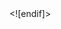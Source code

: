 <html xmlns:v="urn:schemas-microsoft-com:vml"
xmlns:o="urn:schemas-microsoft-com:office:office"
xmlns:x="urn:schemas-microsoft-com:office:excel"
xmlns="http://www.w3.org/TR/REC-html40">

<head>
<meta name="Excel Workbook Frameset">
<meta http-equiv=Content-Type content="text/html; charset=windows-1252">
<meta name=ProgId content=Excel.Sheet>
<meta name=Generator content="Microsoft Excel 15">
<link rel=File-List href="Dashboard%20Renovável_arquivos/filelist.xml">
<![if !supportTabStrip]>
<link id="shLink" href="Dashboard%20Renovável_arquivos/sheet001.htm">
<link id="shLink" href="Dashboard%20Renovável_arquivos/sheet002.htm">
<link id="shLink" href="Dashboard%20Renovável_arquivos/sheet003.htm">
<link id="shLink" href="Dashboard%20Renovável_arquivos/sheet004.htm">
<link id="shLink" href="Dashboard%20Renovável_arquivos/sheet005.htm">
<link id="shLink" href="Dashboard%20Renovável_arquivos/sheet006.htm">
<link id="shLink" href="Dashboard%20Renovável_arquivos/sheet007.htm">
<link id="shLink" href="Dashboard%20Renovável_arquivos/sheet008.htm">
<link id="shLink" href="Dashboard%20Renovável_arquivos/sheet009.htm">
<link id="shLink" href="Dashboard%20Renovável_arquivos/sheet010.htm">
<link id="shLink" href="Dashboard%20Renovável_arquivos/sheet011.htm">
<link id="shLink" href="Dashboard%20Renovável_arquivos/sheet012.htm">
<link id="shLink" href="Dashboard%20Renovável_arquivos/sheet013.htm">
<link id="shLink" href="Dashboard%20Renovável_arquivos/sheet014.htm">
<link id="shLink" href="Dashboard%20Renovável_arquivos/sheet015.htm">
<link id="shLink" href="Dashboard%20Renovável_arquivos/sheet016.htm">
<link id="shLink" href="Dashboard%20Renovável_arquivos/sheet017.htm">
<link id="shLink" href="Dashboard%20Renovável_arquivos/sheet018.htm">
<link id="shLink" href="Dashboard%20Renovável_arquivos/sheet019.htm">
<link id="shLink" href="Dashboard%20Renovável_arquivos/sheet020.htm">
<link id="shLink" href="Dashboard%20Renovável_arquivos/sheet021.htm">
<link id="shLink" href="Dashboard%20Renovável_arquivos/sheet022.htm">
<link id="shLink" href="Dashboard%20Renovável_arquivos/sheet023.htm">
<link id="shLink" href="Dashboard%20Renovável_arquivos/sheet024.htm">
<link id="shLink" href="Dashboard%20Renovável_arquivos/sheet025.htm">
<link id="shLink" href="Dashboard%20Renovável_arquivos/sheet026.htm">
<link id="shLink" href="Dashboard%20Renovável_arquivos/sheet027.htm">
<link id="shLink" href="Dashboard%20Renovável_arquivos/sheet028.htm">
<link id="shLink" href="Dashboard%20Renovável_arquivos/sheet029.htm">
<link id="shLink" href="Dashboard%20Renovável_arquivos/sheet030.htm">
<link id="shLink" href="Dashboard%20Renovável_arquivos/sheet031.htm">
<link id="shLink" href="Dashboard%20Renovável_arquivos/sheet032.htm">
<link id="shLink" href="Dashboard%20Renovável_arquivos/sheet033.htm">

<link id="shLink">

<script language="JavaScript">
<!--
 var c_lTabs=33;

 var c_rgszSh=new Array(c_lTabs);
 c_rgszSh[0] = "Início";
 c_rgszSh[1] = "Biomassa";
 c_rgszSh[2] = "Eólica";
 c_rgszSh[3] = "Hidrelétrica";
 c_rgszSh[4] = "Maremotriz";
 c_rgszSh[5] = "Solar";
 c_rgszSh[6] = "Acre";
 c_rgszSh[7] = "Alagoas";
 c_rgszSh[8] = "Amapá";
 c_rgszSh[9] = "Amazonas";
 c_rgszSh[10] = "Bahia";
 c_rgszSh[11] = "Ceará";
 c_rgszSh[12] = "Distrito_Federal";
 c_rgszSh[13] = "Espírito_Santo";
 c_rgszSh[14] = "Goiás";
 c_rgszSh[15] = "Maranhão";
 c_rgszSh[16] = "Mato_Grosso";
 c_rgszSh[17] = "Mato_Grosso_do_Sul";
 c_rgszSh[18] = "Minas_Gerais";
 c_rgszSh[19] = "Pará";
 c_rgszSh[20] = "Paraíba";
 c_rgszSh[21] = "Paraná";
 c_rgszSh[22] = "Pernambuco";
 c_rgszSh[23] = "Piauí";
 c_rgszSh[24] = "Rio_de_Janeiro";
 c_rgszSh[25] = "Rio_Grande_do_Norte";
 c_rgszSh[26] = "Rio_Grande_do_Sul";
 c_rgszSh[27] = "Rondônia";
 c_rgszSh[28] = "Roraima";
 c_rgszSh[29] = "Santa_Catarina";
 c_rgszSh[30] = "São_Paulo";
 c_rgszSh[31] = "Sergipe";
 c_rgszSh[32] = "Tocantins";



 var c_rgszClr=new Array(8);
 c_rgszClr[0]="window";
 c_rgszClr[1]="buttonface";
 c_rgszClr[2]="windowframe";
 c_rgszClr[3]="windowtext";
 c_rgszClr[4]="threedlightshadow";
 c_rgszClr[5]="threedhighlight";
 c_rgszClr[6]="threeddarkshadow";
 c_rgszClr[7]="threedshadow";

 var g_iShCur;
 var g_rglTabX=new Array(c_lTabs);

function fnGetIEVer()
{
 var ua=window.navigator.userAgent
 var msie=ua.indexOf("MSIE")
 if (msie>0 && window.navigator.platform=="Win32")
  return parseInt(ua.substring(msie+5,ua.indexOf(".", msie)));
 else
  return 0;
}

function fnBuildFrameset()
{
 var szHTML="<frameset rows=\"*,18\" border=0 width=0 frameborder=no framespacing=0>"+
  "<frame src=\""+document.all.item("shLink")[0].href+"\" name=\"frSheet\" noresize>"+
  "<frameset cols=\"54,*\" border=0 width=0 frameborder=no framespacing=0>"+
  "<frame src=\"\" name=\"frScroll\" marginwidth=0 marginheight=0 scrolling=no>"+
  "<frame src=\"\" name=\"frTabs\" marginwidth=0 marginheight=0 scrolling=no>"+
  "</frameset></frameset><plaintext>";

 with (document) {
  open("text/html","replace");
  write(szHTML);
  close();
 }

 fnBuildTabStrip();
}

function fnBuildTabStrip()
{
 var szHTML=
  "<html><head><style>.clScroll {font:8pt Courier New;color:"+c_rgszClr[6]+";cursor:default;line-height:10pt;}"+
  ".clScroll2 {font:10pt Arial;color:"+c_rgszClr[6]+";cursor:default;line-height:11pt;}</style></head>"+
  "<body onclick=\"event.returnValue=false;\" ondragstart=\"event.returnValue=false;\" onselectstart=\"event.returnValue=false;\" bgcolor="+c_rgszClr[4]+" topmargin=0 leftmargin=0><table cellpadding=0 cellspacing=0 width=100%>"+
  "<tr><td colspan=6 height=1 bgcolor="+c_rgszClr[2]+"></td></tr>"+
  "<tr><td style=\"font:1pt\">&nbsp;<td>"+
  "<td valign=top id=tdScroll class=\"clScroll\" onclick=\"parent.fnFastScrollTabs(0);\" onmouseover=\"parent.fnMouseOverScroll(0);\" onmouseout=\"parent.fnMouseOutScroll(0);\"><a>&#171;</a></td>"+
  "<td valign=top id=tdScroll class=\"clScroll2\" onclick=\"parent.fnScrollTabs(0);\" ondblclick=\"parent.fnScrollTabs(0);\" onmouseover=\"parent.fnMouseOverScroll(1);\" onmouseout=\"parent.fnMouseOutScroll(1);\"><a>&lt</a></td>"+
  "<td valign=top id=tdScroll class=\"clScroll2\" onclick=\"parent.fnScrollTabs(1);\" ondblclick=\"parent.fnScrollTabs(1);\" onmouseover=\"parent.fnMouseOverScroll(2);\" onmouseout=\"parent.fnMouseOutScroll(2);\"><a>&gt</a></td>"+
  "<td valign=top id=tdScroll class=\"clScroll\" onclick=\"parent.fnFastScrollTabs(1);\" onmouseover=\"parent.fnMouseOverScroll(3);\" onmouseout=\"parent.fnMouseOutScroll(3);\"><a>&#187;</a></td>"+
  "<td style=\"font:1pt\">&nbsp;<td></tr></table></body></html>";

 with (frames['frScroll'].document) {
  open("text/html","replace");
  write(szHTML);
  close();
 }

 szHTML =
  "<html><head>"+
  "<style>A:link,A:visited,A:active {text-decoration:none;"+"color:"+c_rgszClr[3]+";}"+
  ".clTab {cursor:hand;background:"+c_rgszClr[1]+";font:9pt Arial;padding-left:3px;padding-right:3px;text-align:center;}"+
  ".clBorder {background:"+c_rgszClr[2]+";font:1pt;}"+
  "</style></head><body onload=\"parent.fnInit();\" onselectstart=\"event.returnValue=false;\" ondragstart=\"event.returnValue=false;\" bgcolor="+c_rgszClr[4]+
  " topmargin=0 leftmargin=0><table id=tbTabs cellpadding=0 cellspacing=0>";

 var iCellCount=(c_lTabs+1)*2;

 var i;
 for (i=0;i<iCellCount;i+=2)
  szHTML+="<col width=1><col>";

 var iRow;
 for (iRow=0;iRow<6;iRow++) {

  szHTML+="<tr>";

  if (iRow==5)
   szHTML+="<td colspan="+iCellCount+"></td>";
  else {
   if (iRow==0) {
    for(i=0;i<iCellCount;i++)
     szHTML+="<td height=1 class=\"clBorder\"></td>";
   } else if (iRow==1) {
    for(i=0;i<c_lTabs;i++) {
     szHTML+="<td height=1 nowrap class=\"clBorder\">&nbsp;</td>";
     szHTML+=
      "<td id=tdTab height=1 nowrap class=\"clTab\" onmouseover=\"parent.fnMouseOverTab("+i+");\" onmouseout=\"parent.fnMouseOutTab("+i+");\">"+
      "<a href=\""+document.all.item("shLink")[i].href+"\" target=\"frSheet\" id=aTab>&nbsp;"+c_rgszSh[i]+"&nbsp;</a></td>";
    }
    szHTML+="<td id=tdTab height=1 nowrap class=\"clBorder\"><a id=aTab>&nbsp;</a></td><td width=100%></td>";
   } else if (iRow==2) {
    for (i=0;i<c_lTabs;i++)
     szHTML+="<td height=1></td><td height=1 class=\"clBorder\"></td>";
    szHTML+="<td height=1></td><td height=1></td>";
   } else if (iRow==3) {
    for (i=0;i<iCellCount;i++)
     szHTML+="<td height=1></td>";
   } else if (iRow==4) {
    for (i=0;i<c_lTabs;i++)
     szHTML+="<td height=1 width=1></td><td height=1></td>";
    szHTML+="<td height=1 width=1></td><td></td>";
   }
  }
  szHTML+="</tr>";
 }

 szHTML+="</table></body></html>";
 with (frames['frTabs'].document) {
  open("text/html","replace");
  charset=document.charset;
  write(szHTML);
  close();
 }
}

function fnInit()
{
 g_rglTabX[0]=0;
 var i;
 for (i=1;i<=c_lTabs;i++)
  with (frames['frTabs'].document.all.tbTabs.rows[1].cells[fnTabToCol(i-1)])
   g_rglTabX[i]=offsetLeft+offsetWidth-6;
}

function fnTabToCol(iTab)
{
 return 2*iTab+1;
}

function fnNextTab(fDir)
{
 var iNextTab=-1;
 var i;

 with (frames['frTabs'].document.body) {
  if (fDir==0) {
   if (scrollLeft>0) {
    for (i=0;i<c_lTabs&&g_rglTabX[i]<scrollLeft;i++);
    if (i<c_lTabs)
     iNextTab=i-1;
   }
  } else {
   if (g_rglTabX[c_lTabs]+6>offsetWidth+scrollLeft) {
    for (i=0;i<c_lTabs&&g_rglTabX[i]<=scrollLeft;i++);
    if (i<c_lTabs)
     iNextTab=i;
   }
  }
 }
 return iNextTab;
}

function fnScrollTabs(fDir)
{
 var iNextTab=fnNextTab(fDir);

 if (iNextTab>=0) {
  frames['frTabs'].scroll(g_rglTabX[iNextTab],0);
  return true;
 } else
  return false;
}

function fnFastScrollTabs(fDir)
{
 if (c_lTabs>16)
  frames['frTabs'].scroll(g_rglTabX[fDir?c_lTabs-1:0],0);
 else
  if (fnScrollTabs(fDir)>0) window.setTimeout("fnFastScrollTabs("+fDir+");",5);
}

function fnSetTabProps(iTab,fActive)
{
 var iCol=fnTabToCol(iTab);
 var i;

 if (iTab>=0) {
  with (frames['frTabs'].document.all) {
   with (tbTabs) {
    for (i=0;i<=4;i++) {
     with (rows[i]) {
      if (i==0)
       cells[iCol].style.background=c_rgszClr[fActive?0:2];
      else if (i>0 && i<4) {
       if (fActive) {
        cells[iCol-1].style.background=c_rgszClr[2];
        cells[iCol].style.background=c_rgszClr[0];
        cells[iCol+1].style.background=c_rgszClr[2];
       } else {
        if (i==1) {
         cells[iCol-1].style.background=c_rgszClr[2];
         cells[iCol].style.background=c_rgszClr[1];
         cells[iCol+1].style.background=c_rgszClr[2];
        } else {
         cells[iCol-1].style.background=c_rgszClr[4];
         cells[iCol].style.background=c_rgszClr[(i==2)?2:4];
         cells[iCol+1].style.background=c_rgszClr[4];
        }
       }
      } else
       cells[iCol].style.background=c_rgszClr[fActive?2:4];
     }
    }
   }
   with (aTab[iTab].style) {
    cursor=(fActive?"default":"hand");
    color=c_rgszClr[3];
   }
  }
 }
}

function fnMouseOverScroll(iCtl)
{
 frames['frScroll'].document.all.tdScroll[iCtl].style.color=c_rgszClr[7];
}

function fnMouseOutScroll(iCtl)
{
 frames['frScroll'].document.all.tdScroll[iCtl].style.color=c_rgszClr[6];
}

function fnMouseOverTab(iTab)
{
 if (iTab!=g_iShCur) {
  var iCol=fnTabToCol(iTab);
  with (frames['frTabs'].document.all) {
   tdTab[iTab].style.background=c_rgszClr[5];
  }
 }
}

function fnMouseOutTab(iTab)
{
 if (iTab>=0) {
  var elFrom=frames['frTabs'].event.srcElement;
  var elTo=frames['frTabs'].event.toElement;

  if ((!elTo) ||
   (elFrom.tagName==elTo.tagName) ||
   (elTo.tagName=="A" && elTo.parentElement!=elFrom) ||
   (elFrom.tagName=="A" && elFrom.parentElement!=elTo)) {

   if (iTab!=g_iShCur) {
    with (frames['frTabs'].document.all) {
     tdTab[iTab].style.background=c_rgszClr[1];
    }
   }
  }
 }
}

function fnSetActiveSheet(iSh)
{
 if (iSh!=g_iShCur) {
  fnSetTabProps(g_iShCur,false);
  fnSetTabProps(iSh,true);
  g_iShCur=iSh;
 }
}

 window.g_iIEVer=fnGetIEVer();
 if (window.g_iIEVer>=4)
  fnBuildFrameset();
//-->
</script>
<![endif]><!--[if gte mso 9]><xml>
 <x:ExcelWorkbook>
  <x:ExcelWorksheets>
   <x:ExcelWorksheet>
    <x:Name>Início</x:Name>
    <x:WorksheetSource HRef="Dashboard%20Renovável_arquivos/sheet001.htm"/>
   </x:ExcelWorksheet>
   <x:ExcelWorksheet>
    <x:Name>Biomassa</x:Name>
    <x:WorksheetSource HRef="Dashboard%20Renovável_arquivos/sheet002.htm"/>
   </x:ExcelWorksheet>
   <x:ExcelWorksheet>
    <x:Name>Eólica</x:Name>
    <x:WorksheetSource HRef="Dashboard%20Renovável_arquivos/sheet003.htm"/>
   </x:ExcelWorksheet>
   <x:ExcelWorksheet>
    <x:Name>Hidrelétrica</x:Name>
    <x:WorksheetSource HRef="Dashboard%20Renovável_arquivos/sheet004.htm"/>
   </x:ExcelWorksheet>
   <x:ExcelWorksheet>
    <x:Name>Maremotriz</x:Name>
    <x:WorksheetSource HRef="Dashboard%20Renovável_arquivos/sheet005.htm"/>
   </x:ExcelWorksheet>
   <x:ExcelWorksheet>
    <x:Name>Solar</x:Name>
    <x:WorksheetSource HRef="Dashboard%20Renovável_arquivos/sheet006.htm"/>
   </x:ExcelWorksheet>
   <x:ExcelWorksheet>
    <x:Name>Acre</x:Name>
    <x:WorksheetSource HRef="Dashboard%20Renovável_arquivos/sheet007.htm"/>
   </x:ExcelWorksheet>
   <x:ExcelWorksheet>
    <x:Name>Alagoas</x:Name>
    <x:WorksheetSource HRef="Dashboard%20Renovável_arquivos/sheet008.htm"/>
   </x:ExcelWorksheet>
   <x:ExcelWorksheet>
    <x:Name>Amapá</x:Name>
    <x:WorksheetSource HRef="Dashboard%20Renovável_arquivos/sheet009.htm"/>
   </x:ExcelWorksheet>
   <x:ExcelWorksheet>
    <x:Name>Amazonas</x:Name>
    <x:WorksheetSource HRef="Dashboard%20Renovável_arquivos/sheet010.htm"/>
   </x:ExcelWorksheet>
   <x:ExcelWorksheet>
    <x:Name>Bahia</x:Name>
    <x:WorksheetSource HRef="Dashboard%20Renovável_arquivos/sheet011.htm"/>
   </x:ExcelWorksheet>
   <x:ExcelWorksheet>
    <x:Name>Ceará</x:Name>
    <x:WorksheetSource HRef="Dashboard%20Renovável_arquivos/sheet012.htm"/>
   </x:ExcelWorksheet>
   <x:ExcelWorksheet>
    <x:Name>Distrito_Federal</x:Name>
    <x:WorksheetSource HRef="Dashboard%20Renovável_arquivos/sheet013.htm"/>
   </x:ExcelWorksheet>
   <x:ExcelWorksheet>
    <x:Name>Espírito_Santo</x:Name>
    <x:WorksheetSource HRef="Dashboard%20Renovável_arquivos/sheet014.htm"/>
   </x:ExcelWorksheet>
   <x:ExcelWorksheet>
    <x:Name>Goiás</x:Name>
    <x:WorksheetSource HRef="Dashboard%20Renovável_arquivos/sheet015.htm"/>
   </x:ExcelWorksheet>
   <x:ExcelWorksheet>
    <x:Name>Maranhão</x:Name>
    <x:WorksheetSource HRef="Dashboard%20Renovável_arquivos/sheet016.htm"/>
   </x:ExcelWorksheet>
   <x:ExcelWorksheet>
    <x:Name>Mato_Grosso</x:Name>
    <x:WorksheetSource HRef="Dashboard%20Renovável_arquivos/sheet017.htm"/>
   </x:ExcelWorksheet>
   <x:ExcelWorksheet>
    <x:Name>Mato_Grosso_do_Sul</x:Name>
    <x:WorksheetSource HRef="Dashboard%20Renovável_arquivos/sheet018.htm"/>
   </x:ExcelWorksheet>
   <x:ExcelWorksheet>
    <x:Name>Minas_Gerais</x:Name>
    <x:WorksheetSource HRef="Dashboard%20Renovável_arquivos/sheet019.htm"/>
   </x:ExcelWorksheet>
   <x:ExcelWorksheet>
    <x:Name>Pará</x:Name>
    <x:WorksheetSource HRef="Dashboard%20Renovável_arquivos/sheet020.htm"/>
   </x:ExcelWorksheet>
   <x:ExcelWorksheet>
    <x:Name>Paraíba</x:Name>
    <x:WorksheetSource HRef="Dashboard%20Renovável_arquivos/sheet021.htm"/>
   </x:ExcelWorksheet>
   <x:ExcelWorksheet>
    <x:Name>Paraná</x:Name>
    <x:WorksheetSource HRef="Dashboard%20Renovável_arquivos/sheet022.htm"/>
   </x:ExcelWorksheet>
   <x:ExcelWorksheet>
    <x:Name>Pernambuco</x:Name>
    <x:WorksheetSource HRef="Dashboard%20Renovável_arquivos/sheet023.htm"/>
   </x:ExcelWorksheet>
   <x:ExcelWorksheet>
    <x:Name>Piauí</x:Name>
    <x:WorksheetSource HRef="Dashboard%20Renovável_arquivos/sheet024.htm"/>
   </x:ExcelWorksheet>
   <x:ExcelWorksheet>
    <x:Name>Rio_de_Janeiro</x:Name>
    <x:WorksheetSource HRef="Dashboard%20Renovável_arquivos/sheet025.htm"/>
   </x:ExcelWorksheet>
   <x:ExcelWorksheet>
    <x:Name>Rio_Grande_do_Norte</x:Name>
    <x:WorksheetSource HRef="Dashboard%20Renovável_arquivos/sheet026.htm"/>
   </x:ExcelWorksheet>
   <x:ExcelWorksheet>
    <x:Name>Rio_Grande_do_Sul</x:Name>
    <x:WorksheetSource HRef="Dashboard%20Renovável_arquivos/sheet027.htm"/>
   </x:ExcelWorksheet>
   <x:ExcelWorksheet>
    <x:Name>Rondônia</x:Name>
    <x:WorksheetSource HRef="Dashboard%20Renovável_arquivos/sheet028.htm"/>
   </x:ExcelWorksheet>
   <x:ExcelWorksheet>
    <x:Name>Roraima</x:Name>
    <x:WorksheetSource HRef="Dashboard%20Renovável_arquivos/sheet029.htm"/>
   </x:ExcelWorksheet>
   <x:ExcelWorksheet>
    <x:Name>Santa_Catarina</x:Name>
    <x:WorksheetSource HRef="Dashboard%20Renovável_arquivos/sheet030.htm"/>
   </x:ExcelWorksheet>
   <x:ExcelWorksheet>
    <x:Name>São_Paulo</x:Name>
    <x:WorksheetSource HRef="Dashboard%20Renovável_arquivos/sheet031.htm"/>
   </x:ExcelWorksheet>
   <x:ExcelWorksheet>
    <x:Name>Sergipe</x:Name>
    <x:WorksheetSource HRef="Dashboard%20Renovável_arquivos/sheet032.htm"/>
   </x:ExcelWorksheet>
   <x:ExcelWorksheet>
    <x:Name>Tocantins</x:Name>
    <x:WorksheetSource HRef="Dashboard%20Renovável_arquivos/sheet033.htm"/>
   </x:ExcelWorksheet>
  </x:ExcelWorksheets>
  <x:Stylesheet HRef="Dashboard%20Renovável_arquivos/stylesheet.css"/>
  <x:WindowHeight>15720</x:WindowHeight>
  <x:WindowWidth>29040</x:WindowWidth>
  <x:WindowTopX>32767</x:WindowTopX>
  <x:WindowTopY>32767</x:WindowTopY>
  <x:TabRatio>0</x:TabRatio>
  <x:ProtectStructure>False</x:ProtectStructure>
  <x:ProtectWindows>False</x:ProtectWindows>
 </x:ExcelWorkbook>
</xml><![endif]-->
</head>

<frameset rows="*,39" border=0 width=0 frameborder=no framespacing=0>
 <frame src="Dashboard%20Renovável_arquivos/sheet001.htm" name="frSheet">
 <frame src="Dashboard%20Renovável_arquivos/tabstrip.htm" name="frTabs" marginwidth=0 marginheight=0>
 <noframes>
  <body>
   <p>Esta página usa quadros, mas o seu navegador não dá suporte para eles.</p>
  </body>
 </noframes>
</frameset>
</html>
